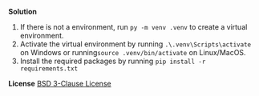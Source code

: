 **Solution**

1. If there is not a environment, run `py -m venv .venv` to create a virtual environment.
2. Activate the virtual environment by running `.\.venv\Scripts\activate` on Windows or
   running`source .venv/bin/activate` on Linux/MacOS.
3. Install the required packages by running `pip install -r requirements.txt`

**License**
[BSD 3-Clause License](LICENSE)
